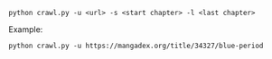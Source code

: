 
```
python crawl.py -u <url> -s <start chapter> -l <last chapter>
```

Example:
```
python crawl.py -u https://mangadex.org/title/34327/blue-period
```